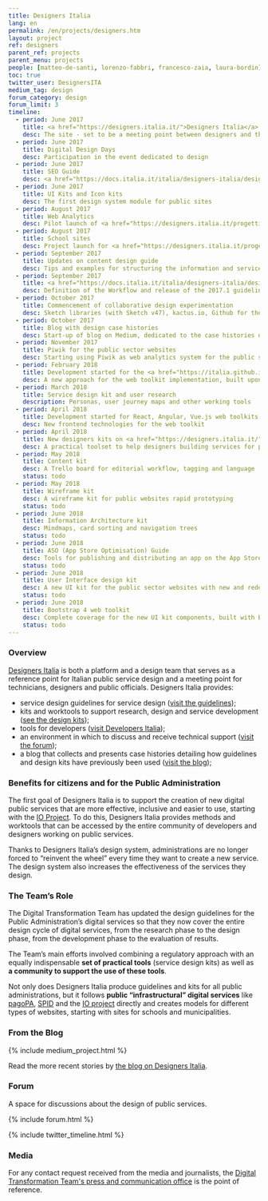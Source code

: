 ```yaml
---
title: Designers Italia
lang: en
permalink: /en/projects/designers.htm
layout: project
ref: designers
parent_ref: projects
parent_menu: projects
people: [matteo-de-santi, lorenzo-fabbri, francesco-zaia, laura-bordin]
toc: true
twitter_user: DesignersITA
medium_tag: design
forum_category: design
forum_limit: 3
timeline:
  - period: June 2017
    title: <a href="https://designers.italia.it/">Designers Italia</a>
    desc: The site - set to be a meeting point between designers and the public administration - is born
  - period: June 2017
    title: Digital Design Days
    desc: Participation in the event dedicated to design
  - period: June 2017
    title: SEO Guide
    desc: <a href="https://docs.italia.it/italia/designers-italia/design-linee-guida-docs/it/stabile/doc/content-design/seo.html">Instructions on SEO</a> for public sites
  - period: June 2017
    title: UI Kits and Icon kits
    desc: The first design system module for public sites
  - period: August 2017
    title: Web Analytics
    desc: Pilot launch of <a href="https://designers.italia.it/progetti/web-analytics/">open-source web analytics</a> with 20 public sites
  - period: August 2017
    title: School sites
    desc: Project launch for <a href="https://designers.italia.it/progetti/siti-scuole/">school website models</a>
  - period: September 2017
    title: Updates on content design guide
    desc: Tips and examples for structuring the information and services on public sites
  - period: September 2017
    title: <a href="https://docs.italia.it/italia/designers-italia/design-linee-guida-docs/it/stabile/doc/introduzione-linee-guida-design.html">Versioning guidelines</a>
    desc: Definition of the Workflow and release of the 2017.1 guidelines
  - period: October 2017
    title: Commencement of collaborative design experimentation
    desc: Sketch libraries (with Sketch v47), kactus.io, Github for the UI collaborative kit
  - period: October 2017
    title: Blog with design case histories
    desc: Start-up of blog on Medium, dedicated to the case histories of design in public services
  - period: November 2017
    title: Piwik for the public sector websites
    desc: Starting using Piwik as web analytics system for the public sector websites
  - period: February 2018
    title: Development started for the <a href="https://italia.github.io/bootstrap-italia/">Bootstrap 4 web toolkit</a>
    desc: A new approach for the web toolkit implementation, built upon Bootstrap 4
  - period: March 2018
    title: Service design kit and user research
    description: Personas, user journey maps and other working tools
  - period: April 2018
    title: Development started for React, Angular, Vue.js web toolkits
    desc: New frontend technologies for the web toolkit
  - period: April 2018
    title: New designers kits on <a href="https://designers.italia.it/">Designers Italia</a>
    desc: A practical toolset to help designers building services for public websites
  - period: May 2018
    title: Content kit
    desc: A Trello board for editorial workflow, tagging and language
    status: todo
  - period: May 2018
    title: Wireframe kit
    desc: A wireframe kit for public websites rapid prototyping
    status: todo
  - period: June 2018
    title: Information Architecture kit
    desc: Mindmaps, card sorting and navigation trees
    status: todo
  - period: June 2018
    title: ASO (App Store Optimisation) Guide
    desc: Tools for publishing and distributing an app on the App Store and Google Play
    status: todo
  - period: June 2018
    title: User Interface design kit
    desc: A new UI kit for the public sector websites with new and redesigned components
    status: todo
  - period: June 2018
    title: Bootstrap 4 web toolkit
    desc: Complete coverage for the new UI kit components, built with Bootstrap library
    status: todo
---
```


### Overview 

[Designers Italia](https://designers.italia.it/) is both a platform and a design team that serves as a reference point for Italian public service design and a meeting point for technicians, designers and public officials. Designers Italia provides: 

- service design guidelines for service design ([visit the guidelines](https://designers.italia.it/guide/));
- kits and worktools to support research, design and service development ([see the design kits](https://designers.italia.it/kit/)); 
- tools for developers ([visit Developers Italia](https://developers.italia.it/it/design/)); 
- an environment in which to discuss and receive technical support ([visit the forum](https://forum.italia.it/c/design)); 
- a blog that collects and presents case histories detailing how guidelines and design kits have previously been used ([visit the blog](https://designers.italia.it/blog/)); 

### Benefits for citizens and for the Public Administration 

The first goal of Designers Italia is to support the creation of new digital public services that are more effective, inclusive and easier to use, starting with the [IO Project](https://io.italia.it/en/). To do this, Designers Italia provides methods and worktools that can be accessed by the entire community of developers and designers working on public services. 

Thanks to Designers Italia’s design system, administrations are no longer forced to “reinvent the wheel” every time they want to create a new service. The design system also increases the effectiveness of the services they design. 

### The Team’s Role 

The Digital Transformation Team has updated the design guidelines for the Public Administration’s digital services so that they now cover the entire design cycle of digital services, from the research phase to the design phase, from the development phase to the evaluation of results. 

The Team’s main efforts involved combining a regulatory approach with an equally indispensable **set of practical tools** (service design kits) as well as **a community to support the use of these tools**. 

Not only does Designers Italia produce guidelines and kits for all public administrations, but it follows **public “infrastructural” digital services** like [pagoPA](https://teamdigitale.governo.it/en/projects/digital-payments.htm), [SPID](https://teamdigitale.governo.it/en/projects/digital-identity.htm) and the [IO project](https://io.italia.it/en/) directly and creates models for different types of websites, starting with sites for schools and municipalities. 

### From the Blog 

{% include medium_project.html %}

Read the more recent stories by [the blog on Designers Italia](https://designers.italia.it/blog/).

### Forum

A space for discussions about the design of public services.

{% include forum.html %}

{% include twitter_timeline.html %}

### Media
For any contact request received from the media and journalists, the [Digital Transformation Team's press and communication office](https://teamdigitale.governo.it/en/contacts) is the point of reference.
